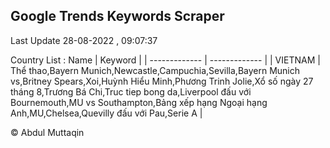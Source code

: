 

## Google Trends Keywords Scraper 
 
Last Update 28-08-2022 , 09:07:37

Country List :
 Name  | Keyword |
| ------------- | ------------- |
| VIETNAM | Thể thao,Bayern Munich,Newcastle,Campuchia,Sevilla,Bayern Munich vs,Britney Spears,Xoi,Huỳnh Hiểu Minh,Phương Trinh Jolie,Xổ số ngày 27 tháng 8,Trương Bá Chi,Truc tiep bong da,Liverpool đấu với Bournemouth,MU vs Southampton,Bảng xếp hạng Ngoại hạng Anh,MU,Chelsea,Quevilly đấu với Pau,Serie A |



© Abdul Muttaqin 
